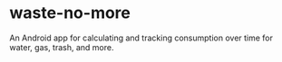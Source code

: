 # waste-no-more
An Android app for calculating and tracking consumption over time for water, gas, trash, and more.
